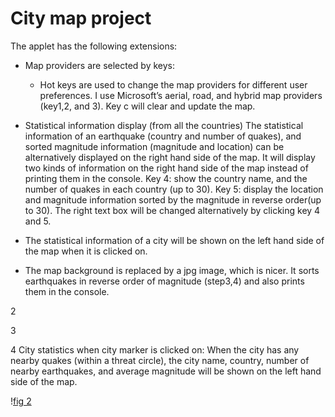 
# City map project 


The applet has the following extensions:



* Map providers are selected by keys:
  * Hot keys are used to change the map providers for different user preferences. I use Microsoft’s aerial, road, and hybrid map providers (key1,2, and 3). Key c will clear and update the map.

* Statistical information display (from all the countries)
The statistical information of an earthquake (country and number of quakes), and sorted magnitude information (magnitude and location) can be alternatively displayed on the right hand side of the map. It will display two kinds of information on the right hand side of the map instead of printing them in the console. Key 4: show the country name, and the number of quakes in each country (up to 30). Key 5: display the location and magnitude information sorted by the magnitude in reverse order(up to 30). The right text box will be changed alternatively by clicking key 4 and 5.
* The statistical information of a city will be shown on the left hand side of the map when it is clicked on. 

* The map background is replaced by a jpg image, which is nicer. It sorts earthquakes in reverse order of magnitude (step3,4) and also prints them in the console.

2 

3 

4 City statistics when city marker is clicked on:
When the city has any nearby quakes (within a threat circle), the city name, country, number of nearby earthquakes, and average magnitude will be shown on the left hand side of the map. 


\![fig 2](images/4.png)



